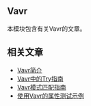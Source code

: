 ## Vavr

本模块包含有关Vavr的文章。

## 相关文章

+ [Vavr简介](docs/Vavr简介.md)
+ [Vavr中的Try指南](docs/Vavr中的Try指南.md)
+ [Vavr模式匹配指南](docs/Vavr模式匹配指南.md)
+ [使用Vavr的属性测试示例](docs/使用Vavr的属性测试示例.md)